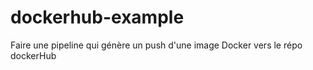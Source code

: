 # dockerhub-example

Faire une pipeline qui génère un push d'une image Docker vers le répo dockerHub
